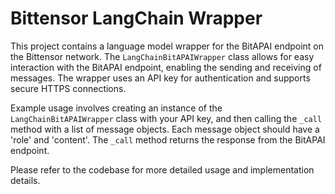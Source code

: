 # Bittensor LangChain Wrapper

This project contains a language model wrapper for the BitAPAI endpoint on the Bittensor network. The `LangChainBitAPAIWrapper` class allows for easy interaction with the BitAPAI endpoint, enabling the sending and receiving of messages. The wrapper uses an API key for authentication and supports secure HTTPS connections. 

Example usage involves creating an instance of the `LangChainBitAPAIWrapper` class with your API key, and then calling the `_call` method with a list of message objects. Each message object should have a 'role' and 'content'. The `_call` method returns the response from the BitAPAI endpoint.

Please refer to the codebase for more detailed usage and implementation details.
